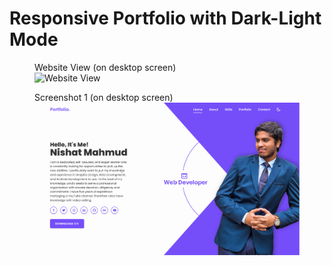 # Responsive Portfolio with Dark-Light Mode
 
<figure>
  <figcaption>Website View (on desktop screen)</figcaption>
  <img src="resources/website.gif" alt="Website View" width="700">
</figure>

<figure>
  <figcaption>Screenshot 1 (on desktop screen)</figcaption>
  <img src="resources/website.png" alt="Screenshot 1" width="700">
</figure>
